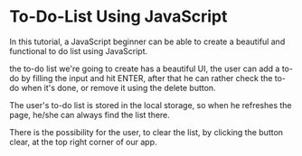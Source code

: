 # To-Do-List Using JavaScript
In this tutorial, a JavaScript beginner can be able to create a beautiful and functional to do list using JavaScript.

the to-do list we're going to create has a beautiful UI, the user can add a to-do by filling the input and hit ENTER, after that he can rather check the to-do when it's done, or remove it using the delete button.

The user's to-do list is stored in the local storage, so when he refreshes the page, he/she can always find the list there.

There is the possibility for the user, to clear the list, by clicking the button clear, at the top right corner of our app.
